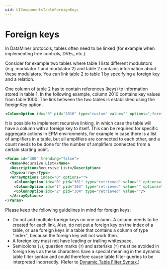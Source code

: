 ```yaml
---
uid: UIComponentsTableForeignKeys
---
```


# Foreign keys

In DataMiner protocols, tables often need to be linked (for example when implementing tree controls, DVEs, etc.).

Consider for example two tables where table 1 lists different modulators (e.g. modulator 1 and modulator 2) and table 2 contains information about these modulators. You can link table 2 to table 1 by specifying a foreign key and a relation.

One column of table 2 has to contain references (keys) to information stored in table 1. In the following example, column 2010 contains key values from table 1000. The link between the two tables is established using the foreignKey option.

```xml
<ColumnOption idx="9" pid="2010" type="custom" value="" options=";foreignKey=1000"/>
```

It is possible to implement recursive linking, in which case the table will have a column with a foreign key to itself. This can be required for specific aggregate actions in EPM environments, for example in case there is a list of amplifiers in a table, but all amplifiers are connected to each other, and a count needs to be done for the number of amplifiers connected from a certain starting point.

```xml
<Param id="300" trending="false">
  <Name>Recursive List</Name>
  <Description>Recursive List</Description>
  <Type>array</Type>
  <ArrayOptions index="0" options="">
    <ColumnOption idx="0" pid="301" type="retrieved" value="" options=""/>
    <ColumnOption idx="1" pid="303" type="retrieved" value="" options=";foreignKey=300"/>
    <ColumnOption idx="2" pid="304" type="retrieved" value=""/>
  </ArrayOptions>
</Param>
```

Please keep the following guidelines in mind for foreign keys:

- Do not add multiple foreign keys on one column. A column needs to be created for each link. Also, do not put a foreign key on the index of a table, or use foreign keys in a table that contains a column of type "index", because the foreign key will not work then.
- A foreign key must not have leading or trailing whitespace.
- Semicolons (`;`), question marks (`?`) and asterisks (`*`) must be avoided in foreign keys as these characters have a special meaning in the dynamic table filter syntax and could therefore cause table filter queries to be interpreted incorrectly. (Refer to [Dynamic Table Filter Syntax](xref:Dynamic_table_filter_syntax).)
